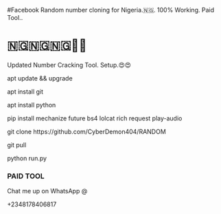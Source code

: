 #Facebook Random number cloning for Nigeria.🇳🇬. 100% Working. Paid Tool..
# 🇳🇬🇳🇬🇳🇬💯🤭
Updated Number Cracking Tool.
Setup.😍😍

<p>apt update && upgrade</p>
<p>apt install git</p>
<p>apt install python</p>
<p>pip install mechanize future bs4 lolcat rich request play-audio</p> 
<p>git clone https://github.com/CyberDemon404/RANDOM</p>
<p>git pull</p>
<p>python run.py</p>

<h3>PAID TOOL</h3>

<p>Chat me up on WhatsApp @</p> <p>+2348178406817</p>
